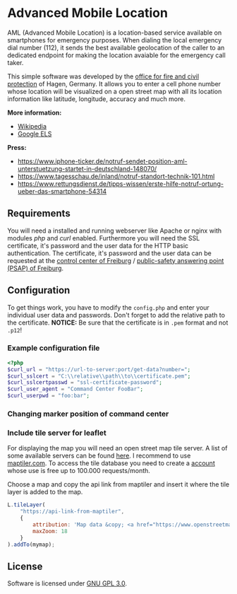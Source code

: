 # Advanced Mobile Location
AML (Advanced Mobile Location) is a location-based service available on smartphones for emergency purposes. When dialing the local emergency dial number (112), it sends the best available geolocation of the caller to an dedicated endpoint for making the location avaiable for the emergency call taker.

This simple software was developed by the [office for fire and civil protection](https://www.hagen.de/web/de/fachbereiche/fb_37/fb_37_01/startseite.html) of Hagen, Germany. It allows you to enter a cell phone number whose location will be visualized on a open street map with all its location information like latitude, longitude, accuracy and much more.

**More information:**
* [Wikipedia](https://en.wikipedia.org/wiki/Advanced_Mobile_Location)
* [Google ELS](https://crisisresponse.google/emergencylocationservice/how-it-works/)

**Press:**
* https://www.iphone-ticker.de/notruf-sendet-position-aml-unterstuetzung-startet-in-deutschland-148070/
* https://www.tagesschau.de/inland/notruf-standort-technik-101.html
* https://www.rettungsdienst.de/tipps-wissen/erste-hilfe-notruf-ortung-ueber-das-smartphone-54314

## Requirements
You will need a installed and running webserver like Apache or nginx with modules _php_ and _curl_ enabled. Furthermore you will need the SSL certificate, it's password and the user data for the HTTP basic authentication. The certificate, it's password and the user data can be requested at the [control center of Freiburg](https://ils-freiburg.de/standortdaten.php) / [public-safety answering point (PSAP) of Freiburg](https://ils-freiburg.de/standortdaten.php).

## Configuration
To get things work, you have to modify the `config.php` and enter your individual user data and passwords. Don't forget to add the relative path to the certificate. **NOTICE:** Be sure that the certificate is in `.pem` format and not `.p12`!

### Example configuration file
```php
<?php
$curl_url = "https://url-to-server:port/get-data?number=";
$curl_sslcert = "C:\\relative\\path\\to\\certificate.pem";
$curl_sslcertpasswd = "ssl-certificate-password";
$curl_user_agent = "Command Center FooBar";
$curl_userpwd = "foo:bar";
```

### Changing marker position of command center

### Include tile server for leaflet
For displaying the map you will need an open street map tile server. A list of some available servers can be found [here](https://wiki.openstreetmap.org/wiki/Tile_servers). I recommend to use [maptiler.com](https://maptiler.com). To access the tile database you need to create a [account](https://www.maptiler.com/cloud/plans/) whose use is free up to 100.000 requests/month.

Choose a map and copy the api link from maptiler and insert it where the tile layer is added to the map.
```javascript
L.tileLayer(
    "https://api-link-from-maptiler",
    {
        attribution: 'Map data &copy; <a href="https://www.openstreetmap.org/">OpenStreetMap</a> contributors, <a href="https://creativecommons.org/licenses/by-sa/2.0/">CC-BY-SA</a>, Imagery © <a href="https://www.maptiler.com/">Maptiler</a>',
        maxZoom: 18
    }
).addTo(mymap);
```

## License
Software is licensed under [GNU GPL 3.0](https://github.com/erfurtjohn/advanced-mobile-location/blob/master/LICENSE).
